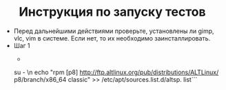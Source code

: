 <h1 align="center">Инструкция по запуску тестов</h1>

* Перед дальнейшими действиями проверьте, установлены ли gimp, vlc, vim в системе. Если нет, то их необходимо заинсталлировать.
* Шаг 1
    * ```bash
    su - \n 
    echo "rpm [p8] http://ftp.altlinux.org/pub/distributions/ALTLinux/ p8/branch/x86_64 classic" >> /etc/apt/sources.list.d/altsp.   list```
